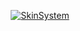 <p align="center">
  <a href="https://github.com/riflowth/SkinSystem">
    <img src="https://i.imgur.com/L7jaiCm.png" alt="SkinSystem">
  </a>
</p>
